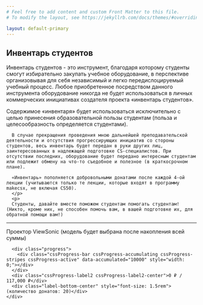 ```yaml
---
# Feel free to add content and custom Front Matter to this file.
# To modify the layout, see https://jekyllrb.com/docs/themes/#overriding-theme-defaults

layout: default-primary
---
```

<section class="info">
  <h2 class="info-header">Инвентарь студентов</h2>
  <p>
      Инвентарь студентов - это инструмент, благодаря которому студенты смогут избирательно закупать учебное оборудование, в перспективе организовывая для себя независимый и легко передислоцируемый учебный процесс. Любое приобретенное посредством данного инструмента оборудование никогда не будет использоваться в личных коммерческих инициативах создателя проекта «инвентарь студентов».
  </p>
  <p>
      Содержимое «инвентаря» будет использоваться исключительно с целью принесения образовательной пользы студентам (польза и целесообразность определяется студентами).
      
      В случае прекращения проведения мною дальнейшей преподавательской деятельности и отсутствия прогрессирующих инициатив со стороны студентов, весь инвентарь будет передан в руки других лиц, заинтересованных в надлежащей подготовке CS-специалистов. При отсутствии последних, оборудование будет передано интересным студентам или подлежит обмену на что-то съедобное и полезное (в краткосрочном плане).
      
      «Инвентарь» пополняется добровольными донатами после каждой 4-ой лекции (учитываются только те лекции, которые входят в программу makecsx, не включая CS50). 
      </p>
      <p>
      Студенты, давайте вместе поможем студентам помогать студентам! (Никто, кроме них, не способен помочь вам, в вашей подготовке их, для обратной помощи вам!)
  </p>
  <hr/>
  <div id="progressBar-container" class="examples">
    <div class="cssProgress">
        <div class="label-bottom-center"><span>Проектор ViewSonic</span> (модель будет выбрана после накопления всей суммы)</div>
      
      <div class="progress">
        <div class="cssProgress-bar cssProgress-accumulating cssProgress-stripes cssProgress-active" data-accumulated="10000" style="width: 0;"></div>
      </div>
      <div class="cssProgress-label2 cssProgress-label2-center">0 ₽ / 117,000 ₽</div>
      <div class="label-bottom-center" style="font-size: 1.5rem">(количество донатов: 20)</div>
    </div>
  </div>
</section>
<script
  src="https://code.jquery.com/jquery-3.4.1.min.js"
  integrity="sha256-CSXorXvZcTkaix6Yvo6HppcZGetbYMGWSFlBw8HfCJo="
  crossorigin="anonymous"></script>
<script type="text/javascript" src="{{ site.url }}/assets/js/progressBar.js"></script>
